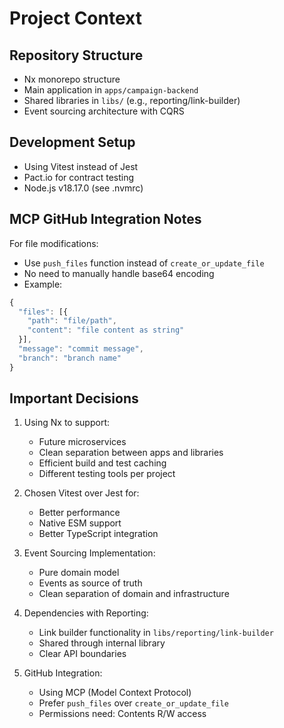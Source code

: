# Project Context

## Repository Structure
- Nx monorepo structure
- Main application in `apps/campaign-backend`
- Shared libraries in `libs/` (e.g., reporting/link-builder)
- Event sourcing architecture with CQRS

## Development Setup
- Using Vitest instead of Jest
- Pact.io for contract testing
- Node.js v18.17.0 (see .nvmrc)

## MCP GitHub Integration Notes
For file modifications:
- Use `push_files` function instead of `create_or_update_file`
- No need to manually handle base64 encoding
- Example:
```typescript
{
  "files": [{
    "path": "file/path",
    "content": "file content as string"
  }],
  "message": "commit message",
  "branch": "branch name"
}
```

## Important Decisions
1. Using Nx to support:
   - Future microservices
   - Clean separation between apps and libraries
   - Efficient build and test caching
   - Different testing tools per project

2. Chosen Vitest over Jest for:
   - Better performance
   - Native ESM support
   - Better TypeScript integration

3. Event Sourcing Implementation:
   - Pure domain model
   - Events as source of truth
   - Clean separation of domain and infrastructure

4. Dependencies with Reporting:
   - Link builder functionality in `libs/reporting/link-builder`
   - Shared through internal library
   - Clear API boundaries

5. GitHub Integration:
   - Using MCP (Model Context Protocol)
   - Prefer `push_files` over `create_or_update_file`
   - Permissions need: Contents R/W access